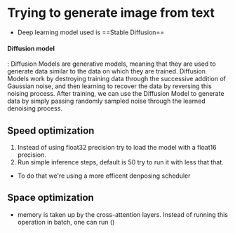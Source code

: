 # Trying to generate image from text 

- Deep learning model used is ==Stable Diffusion== 

#### Diffusion model
: Diffusion Models are generative models, meaning that they are used to generate data similar to the data on which they are trained.
Diffusion Models work by destroying training data through the successive addition of Gaussian noise, and then learning to recover the data by reversing this noising process. After training, we can use the Diffusion Model to generate data by simply passing randomly sampled noise through the learned denoising process.



## Speed optimization

1. Instead of using float32 precision try to load the model with a float16 precision.
2. Run simple inference steps, default is 50 try to run it with less that that.
- To do that we're using a more efficent denposing scheduler

## Space optimization

- memory is taken up by the cross-attention layers. Instead of running this operation in batch, one can run ()                       